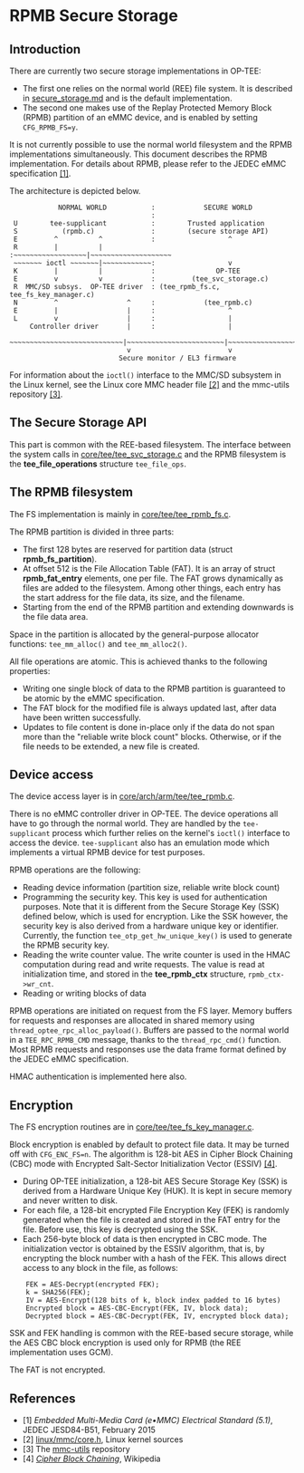 # RPMB Secure Storage

## Introduction

There are currently two secure storage implementations in OP-TEE:

- The first one relies on the normal world (REE) file system. It is described in
[secure_storage.md](secure_storage.md) and is the default implementation.
- The second one makes use of the Replay Protected Memory Block (RPMB) partition
of an eMMC device, and is enabled by setting `CFG_RPMB_FS=y`.

It is not currently possible to use the normal world filesystem and the RPMB
implementations simultaneously. This document describes the RPMB implementation.
For details about RPMB, please refer to the JEDEC eMMC specification
[[1]](#JEDECeMMC).

The architecture is depicted below.

```
            NORMAL WORLD           :            SECURE WORLD
                                   :
 U        tee-supplicant           :        Trusted application
 S           (rpmb.c)              :        (secure storage API)
 E         ^          ^            :                  ^
 R         |          |            :~~~~~~~~~~~~~~~~~~|~~~~~~~~~~~~~~~~~~~~
 ~~~~~~~ ioctl ~~~~~~~|~~~~~~~~~~~~:                  v
 K         |          |            :               OP-TEE
 E         v          v            :         (tee_svc_storage.c)
 R  MMC/SD subsys.  OP-TEE driver  : (tee_rpmb_fs.c, tee_fs_key_manager.c)
 N         ^                 ^     :            (tee_rpmb.c)
 E         |                 |     :                  ^
 L         v                 |     :                  |
     Controller driver       |     :                  |
 ~~~~~~~~~~~~~~~~~~~~~~~~~~~~|~~~~~~~~~~~~~~~~~~~~~~~~|~~~~~~~~~~~~~~~~~~~~
                             v                        v
                           Secure monitor / EL3 firmware
```

For information about the `ioctl()` interface to the MMC/SD subsystem in the
Linux kernel, see the Linux core MMC header file [[2]](#mmc-core-h) and the
mmc-utils repository [[3]](#mmc-utils).

## The Secure Storage API

This part is common with the REE-based filesystem. The interface between the
system calls in [core/tee/tee_svc_storage.c](../core/tee/tee_svc_storage.c) and
the RPMB filesystem is the **tee_file_operations** structure `tee_file_ops`.

## The RPMB filesystem

The FS implementation is mainly in [core/tee/tee_rpmb_fs.c](../core/tee/tee_rpmb_fs.c).

The RPMB partition is divided in three parts:

- The first 128 bytes are reserved for partition data (struct
**rpmb_fs_partition**).
- At offset 512 is the File Allocation Table (FAT). It is an array of
struct **rpmb_fat_entry** elements, one per file. The FAT grows dynamically as
files are added to the filesystem. Among other things, each entry has the start
address for the file data, its size, and the filename.
- Starting from the end of the RPMB partition and extending downwards is the
file data area.

Space in the partition is allocated by the general-purpose allocator functions:
`tee_mm_alloc()` and `tee_mm_alloc2()`.

All file operations are atomic. This is achieved thanks to the following
properties:
- Writing one single block of data to the RPMB partition is guaranteed to be
atomic by the eMMC specification.
- The FAT block for the modified file is always updated last, after data have
been written successfully.
- Updates to file content is done in-place only if the data do not span more
than the "reliable write block count" blocks. Otherwise, or if the file needs
to be extended, a new file is created.

## Device access

The device access layer is in [core/arch/arm/tee/tee_rpmb.c](../core/arch/arm/tee/tee_rpmb.c).

There is no eMMC controller driver in OP-TEE. The device operations all have to
go through the normal world. They are handled by the `tee-supplicant` process
which further relies on the kernel's `ioctl()` interface to access the device.
`tee-supplicant` also has an emulation mode which implements a virtual RPMB
device for test purposes.

RPMB operations are the following:
- Reading device information (partition size, reliable write block count)
- Programming the security key. This key is used for authentication purposes.
Note that it is different from the Secure Storage Key (SSK) defined below, which
is used for encryption. Like the SSK however, the security key is also derived
from a hardware unique key or identifier. Currently, the function
`tee_otp_get_hw_unique_key()` is used to generate the RPMB security key.
- Reading the write counter value. The write counter is used in the HMAC
computation during read and write requests. The value is read at initialization
time, and stored in the **tee_rpmb_ctx** structure, `rpmb_ctx->wr_cnt`.
- Reading or writing blocks of data

RPMB operations are initiated on request from the FS layer. Memory buffers for
requests and responses are allocated in shared memory using
`thread_optee_rpc_alloc_payload()`.
Buffers are passed to the normal world in a `TEE_RPC_RPMB_CMD` message, thanks
to the `thread_rpc_cmd()` function. Most RPMB requests and responses use the
data frame format defined by the JEDEC eMMC specification.

HMAC authentication is implemented here also.

## Encryption

The FS encryption routines are in [core/tee/tee_fs_key_manager.c](../core/tee/tee_fs_key_manager.c).

Block encryption is enabled by default to protect file data. It may be turned
off with `CFG_ENC_FS=n`. The algorithm is 128-bit AES in Cipher Block Chaining
(CBC) mode with Encrypted Salt-Sector Initialization Vector (ESSIV)
[[4]](#CBC-ESSIV).

- During OP-TEE initialization, a 128-bit AES Secure Storage Key (SSK) is
derived from a Hardware Unique Key (HUK). It is kept in secure memory and never
written to disk.
- For each file, a 128-bit encrypted File Encryption Key (FEK) is randomly
generated when the file is created and stored in the FAT entry for the file.
Before use, this key is decrypted using the SSK.
- Each 256-byte block of data is then encrypted in CBC mode. The initialization
vector is obtained by the ESSIV algorithm, that is, by encrypting the block
number with a hash of the FEK. This allows direct access to any block in the
file, as follows:
```
    FEK = AES-Decrypt(encrypted FEK);
    k = SHA256(FEK);
    IV = AES-Encrypt(128 bits of k, block index padded to 16 bytes)
	Encrypted block = AES-CBC-Encrypt(FEK, IV, block data);
	Decrypted block = AES-CBC-Decrypt(FEK, IV, encrypted block data);
```


SSK and FEK handling is common with the REE-based secure storage, while the AES
CBC block encryption is used only for RPMB (the REE implementation uses GCM).

The FAT is not encrypted.

## References

- <a name="JEDECeMMC"></a>[1] _Embedded Multi-Media Card (e•MMC) Electrical Standard (5.1)_, JEDEC JESD84-B51, February 2015
- <a name="mmc-core-h"></a>[2] [linux/mmc/core.h](https://git.kernel.org/cgit/linux/kernel/git/torvalds/linux.git/tree/include/linux/mmc/core.h), Linux kernel sources
- <a name="mmc-utils"></a>[3] The [mmc-utils](http://git.kernel.org/cgit/linux/kernel/git/cjb/mmc-utils.git) repository
- <a name="CBC-ESSIV"></a>[4] [_Cipher Block Chaining_](https://en.wikipedia.org/wiki/Disk_encryption_theory#Cipher-block_chaining_.28CBC.29),
Wikipedia
